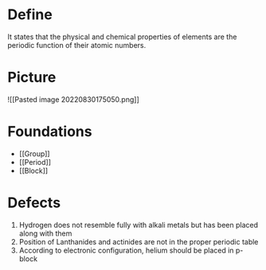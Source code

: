 # Define
It states that the physical and chemical properties of elements are the periodic function of their atomic numbers. 

# Picture
![[Pasted image 20220830175050.png]]

# Foundations
* [[Group]]
* [[Period]]
* [[Block]]

# Defects
1) Hydrogen does not resemble fully with alkali metals but has been placed along with them
2) Position of Lanthanides and actinides are not in the proper periodic table
3) According to electronic configuration, helium should be placed in p-block